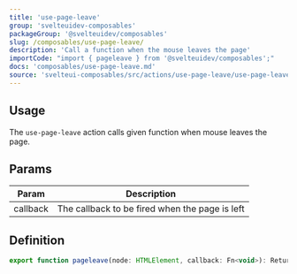 ```yaml
---
title: 'use-page-leave'
group: 'svelteuidev-composables'
packageGroup: '@svelteuidev/composables'
slug: /composables/use-page-leave/
description: 'Call a function when the mouse leaves the page'
importCode: "import { pageleave } from '@svelteuidev/composables';"
docs: 'composables/use-page-leave.md'
source: 'svelteui-composables/src/actions/use-page-leave/use-page-leave.ts'
---
```


<script lang='ts'>
	import { Demo, ComposableDemos } from '@svelteuidev/demos';
</script>

## Usage

The `use-page-leave` action calls given function when mouse leaves the page.

<Demo demo={ComposableDemos.usePageLeaveDemo.usage} />

## Params

| Param    | Description                                    |
| -------- | ---------------------------------------------- |
| callback | The callback to be fired when the page is left |

## Definition

```js
export function pageleave(node: HTMLElement, callback: Fn<void>): ReturnType<Action>;
```
